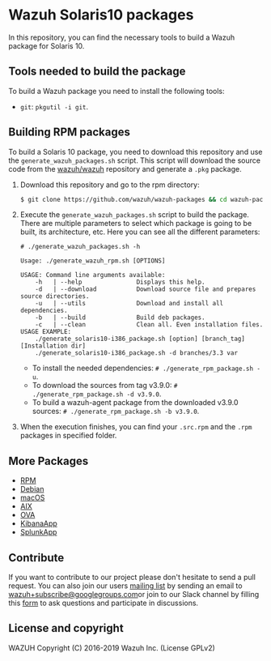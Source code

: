 Wazuh Solaris10 packages
==================

In this repository, you can find the necessary tools to build a Wazuh package for Solaris 10.

## Tools needed to build the package

To build a Wazuh package you need to install the following tools:
  - `git`: `pkgutil -i git`.

## Building RPM packages

To build a Solaris 10 package, you need to download this repository and use the `generate_wazuh_packages.sh` script. This script will download the source code from the [wazuh/wazuh](https://github.com/wazuh/wazuh) repository and generate a `.pkg` package.

1. Download this repository and go to the rpm directory:
    ```bash
    $ git clone https://github.com/wazuh/wazuh-packages && cd wazuh-packages/solaris10
    ```

2. Execute the `generate_wazuh_packages.sh` script to build the package. There are multiple parameters to select which package is going to be built, its architecture, etc. Here you can see all the different parameters:
    ```shellsession
    # ./generate_wazuh_packages.sh -h

    Usage: ./generate_wazuh_rpm.sh [OPTIONS]

    USAGE: Command line arguments available:
        -h   | --help               Displays this help.
        -d   | --download           Download source file and prepares source directories.
        -u   | --utils              Download and install all dependencies.
        -b   | --build              Build deb packages.
        -c   | --clean              Clean all. Even installation files.
    USAGE EXAMPLE:
        ./generate_solaris10-i386_package.sh [option] [branch_tag] [Installation dir]
        ./generate_solaris10-i386_package.sh -d branches/3.3 var
    ```

    * To install the needed dependencies:
        `# ./generate_rpm_package.sh -u`.
    * To download the sources from tag v3.9.0:
        `# ./generate_rpm_package.sh -d v3.9.0`.
    * To build a wazuh-agent package from the downloaded v3.9.0 sources:
        `# ./generate_rpm_package.sh -b v3.9.0`.
    
3. When the execution finishes, you can find your `.src.rpm` and the `.rpm` packages in specified folder.

## More Packages

- [RPM](/rpms/README.md)
- [Debian](/debs/README.md)
- [macOS](/macos/README.md)
- [AIX](/aix/README.md)
- [OVA](/ova/README.md)
- [KibanaApp](/wazuhapp/README.md)
- [SplunkApp](/splunkapp/README.md)

## Contribute

If you want to contribute to our project please don't hesitate to send a pull request. You can also join our users [mailing list](https://groups.google.com/d/forum/wazuh) by sending an email to [wazuh+subscribe@googlegroups.com](mailto:wazuh+subscribe@googlegroups.com)or join to our Slack channel by filling this [form](https://wazuh.com/community/join-us-on-slack/) to ask questions and participate in discussions.

## License and copyright

WAZUH
Copyright (C) 2016-2019 Wazuh Inc.  (License GPLv2)
